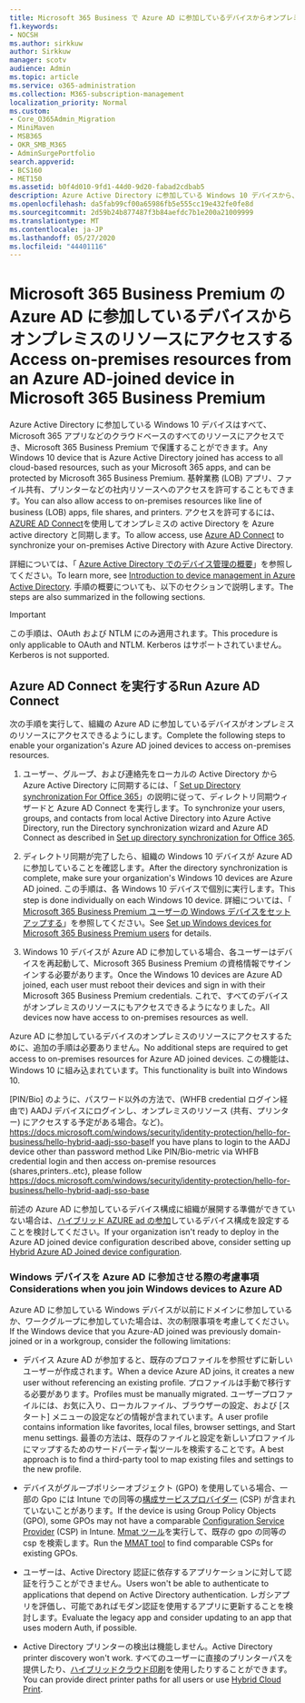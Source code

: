 ```yaml
---
title: Microsoft 365 Business で Azure AD に参加しているデバイスからオンプレミスのリソースにアクセスする
f1.keywords:
- NOCSH
ms.author: sirkkuw
author: Sirkkuw
manager: scotv
audience: Admin
ms.topic: article
ms.service: o365-administration
ms.collection: M365-subscription-management
localization_priority: Normal
ms.custom:
- Core_O365Admin_Migration
- MiniMaven
- MSB365
- OKR_SMB_M365
- AdminSurgePortfolio
search.appverid:
- BCS160
- MET150
ms.assetid: b0f4d010-9fd1-44d0-9d20-fabad2cdbab5
description: Azure Active Directory に参加している Windows 10 デバイスから、基幹業務アプリケーション、ファイル共有、プリンターなどのオンプレミスのリソースにアクセスする方法について説明します。
ms.openlocfilehash: da5fab99cf00a65986fb5e555cc19e432fe0fe8d
ms.sourcegitcommit: 2d59b24b877487f3b84aefdc7b1e200a21009999
ms.translationtype: MT
ms.contentlocale: ja-JP
ms.lasthandoff: 05/27/2020
ms.locfileid: "44401116"
---
```

# <a name="access-on-premises-resources-from-an-azure-ad-joined-device-in-microsoft-365-business-premium"></a><span data-ttu-id="61923-103">Microsoft 365 Business Premium の Azure AD に参加しているデバイスからオンプレミスのリソースにアクセスする</span><span class="sxs-lookup"><span data-stu-id="61923-103">Access on-premises resources from an Azure AD-joined device in Microsoft 365 Business Premium</span></span>

<span data-ttu-id="61923-104">Azure Active Directory に参加している Windows 10 デバイスはすべて、Microsoft 365 アプリなどのクラウドベースのすべてのリソースにアクセスでき、Microsoft 365 Business Premium で保護することができます。</span><span class="sxs-lookup"><span data-stu-id="61923-104">Any Windows 10 device that is Azure Active Directory joined has access to all cloud-based resources, such as your Microsoft 365 apps, and can be protected by Microsoft 365 Business Premium.</span></span> <span data-ttu-id="61923-105">基幹業務 (LOB) アプリ、ファイル共有、プリンターなどの社内リソースへのアクセスを許可することもできます。</span><span class="sxs-lookup"><span data-stu-id="61923-105">You can also allow access to on-premises resources like line of business (LOB) apps, file shares, and printers.</span></span> <span data-ttu-id="61923-106">アクセスを許可するには、 [AZURE AD Connect](https://docs.microsoft.com/azure/active-directory/connect/active-directory-aadconnect)を使用してオンプレミスの active Directory を Azure active directory と同期します。</span><span class="sxs-lookup"><span data-stu-id="61923-106">To allow access, use [Azure AD Connect](https://docs.microsoft.com/azure/active-directory/connect/active-directory-aadconnect) to synchronize your on-premises Active Directory with Azure Active Directory.</span></span> 

<span data-ttu-id="61923-107">詳細については、「 [Azure Active Directory でのデバイス管理の概要](https://docs.microsoft.com/azure/active-directory/device-management-introduction)」を参照してください。</span><span class="sxs-lookup"><span data-stu-id="61923-107">To learn more, see [Introduction to device management in Azure Active Directory](https://docs.microsoft.com/azure/active-directory/device-management-introduction).</span></span>
<span data-ttu-id="61923-108">手順の概要についても、以下のセクションで説明します。</span><span class="sxs-lookup"><span data-stu-id="61923-108">The steps are also summarized in the following sections.</span></span>

> [!IMPORTANT]
> <span data-ttu-id="61923-109">この手順は、OAuth および NTLM にのみ適用されます。</span><span class="sxs-lookup"><span data-stu-id="61923-109">This procedure is only applicable to OAuth and NTLM.</span></span> <span data-ttu-id="61923-110">Kerberos はサポートされていません。</span><span class="sxs-lookup"><span data-stu-id="61923-110">Kerberos is not supported.</span></span>
 
## <a name="run-azure-ad-connect"></a><span data-ttu-id="61923-111">Azure AD Connect を実行する</span><span class="sxs-lookup"><span data-stu-id="61923-111">Run Azure AD Connect</span></span>

<span data-ttu-id="61923-112">次の手順を実行して、組織の Azure AD に参加しているデバイスがオンプレミスのリソースにアクセスできるようにします。</span><span class="sxs-lookup"><span data-stu-id="61923-112">Complete the following steps to enable your organization's Azure AD joined devices to access on-premises resources.</span></span>
  
1. <span data-ttu-id="61923-113">ユーザー、グループ、および連絡先をローカルの Active Directory から Azure Active Directory に同期するには、「 [Set up Directory synchronization For Office 365](https://docs.microsoft.com/office365/enterprise/set-up-directory-synchronization)」の説明に従って、ディレクトリ同期ウィザードと Azure AD Connect を実行します。</span><span class="sxs-lookup"><span data-stu-id="61923-113">To synchronize your users, groups, and contacts from local Active Directory into Azure Active Directory, run the Directory synchronization wizard and Azure AD Connect as described in [Set up directory synchronization for Office 365](https://docs.microsoft.com/office365/enterprise/set-up-directory-synchronization).</span></span>
    
2. <span data-ttu-id="61923-114">ディレクトリ同期が完了したら、組織の Windows 10 デバイスが Azure AD に参加していることを確認します。</span><span class="sxs-lookup"><span data-stu-id="61923-114">After the directory synchronization is complete, make sure your organization's Windows 10 devices are Azure AD joined.</span></span> <span data-ttu-id="61923-115">この手順は、各 Windows 10 デバイスで個別に実行します。</span><span class="sxs-lookup"><span data-stu-id="61923-115">This step is done individually on each Windows 10 device.</span></span> <span data-ttu-id="61923-116">詳細については、「 [Microsoft 365 Business Premium ユーザーの Windows デバイスをセットアップする](set-up-windows-devices.md)」を参照してください。</span><span class="sxs-lookup"><span data-stu-id="61923-116">See [Set up Windows devices for Microsoft 365 Business Premium users](set-up-windows-devices.md) for details.</span></span> 
    
3. <span data-ttu-id="61923-117">Windows 10 デバイスが Azure AD に参加している場合、各ユーザーはデバイスを再起動して、Microsoft 365 Business Premium の資格情報でサインインする必要があります。</span><span class="sxs-lookup"><span data-stu-id="61923-117">Once the Windows 10 devices are Azure AD joined, each user must reboot their devices and sign in with their Microsoft 365 Business Premium credentials.</span></span> <span data-ttu-id="61923-118">これで、すべてのデバイスがオンプレミスのリソースにもアクセスできるようになりました。</span><span class="sxs-lookup"><span data-stu-id="61923-118">All devices now have access to on-premises resources as well.</span></span>
    
<span data-ttu-id="61923-119">Azure AD に参加しているデバイスのオンプレミスのリソースにアクセスするために、追加の手順は必要ありません。</span><span class="sxs-lookup"><span data-stu-id="61923-119">No additional steps are required to get access to on-premises resources for Azure AD joined devices.</span></span> <span data-ttu-id="61923-120">この機能は、Windows 10 に組み込まれています。</span><span class="sxs-lookup"><span data-stu-id="61923-120">This functionality is built into Windows 10.</span></span> 

<span data-ttu-id="61923-121">[PIN/Bio] のように、パスワード以外の方法で、(WHFB credential ログイン経由で) AADJ デバイスにログインし、オンプレミスのリソース (共有、プリンター) にアクセスする予定がある場合。など)。https://docs.microsoft.com/windows/security/identity-protection/hello-for-business/hello-hybrid-aadj-sso-base</span><span class="sxs-lookup"><span data-stu-id="61923-121">If you have plans to login to the AADJ device other than password method Like PIN/Bio-metric via WHFB credential login and then access on-premise resources (shares,printers..etc), please follow https://docs.microsoft.com/windows/security/identity-protection/hello-for-business/hello-hybrid-aadj-sso-base</span></span>
  
<span data-ttu-id="61923-122">前述の Azure AD に参加しているデバイス構成に組織が展開する準備ができていない場合は、[ハイブリッド AZURE ad の参加](manage-windows-devices.md)しているデバイス構成を設定することを検討してください。</span><span class="sxs-lookup"><span data-stu-id="61923-122">If your organization isn't ready to deploy in the Azure AD joined device configuration described above, consider setting up [Hybrid Azure AD Joined device configuration](manage-windows-devices.md).</span></span>
  
### <a name="considerations-when-you-join-windows-devices-to-azure-ad"></a><span data-ttu-id="61923-123">Windows デバイスを Azure AD に参加させる際の考慮事項</span><span class="sxs-lookup"><span data-stu-id="61923-123">Considerations when you join Windows devices to Azure AD</span></span>

<span data-ttu-id="61923-124">Azure AD に参加している Windows デバイスが以前にドメインに参加しているか、ワークグループに参加していた場合は、次の制限事項を考慮してください。</span><span class="sxs-lookup"><span data-stu-id="61923-124">If the Windows device that you Azure-AD joined was previously domain-joined or in a workgroup, consider the following limitations:</span></span>
  
- <span data-ttu-id="61923-125">デバイス Azure AD が参加すると、既存のプロファイルを参照せずに新しいユーザーが作成されます。</span><span class="sxs-lookup"><span data-stu-id="61923-125">When a device Azure AD joins, it creates a new user without referencing an existing profile.</span></span> <span data-ttu-id="61923-126">プロファイルは手動で移行する必要があります。</span><span class="sxs-lookup"><span data-stu-id="61923-126">Profiles must be manually migrated.</span></span> <span data-ttu-id="61923-127">ユーザープロファイルには、お気に入り、ローカルファイル、ブラウザーの設定、および [スタート] メニューの設定などの情報が含まれています。</span><span class="sxs-lookup"><span data-stu-id="61923-127">A user profile contains information like favorites, local files, browser settings, and Start menu settings.</span></span> <span data-ttu-id="61923-128">最善の方法は、既存のファイルと設定を新しいプロファイルにマップするためのサードパーティ製ツールを検索することです。</span><span class="sxs-lookup"><span data-stu-id="61923-128">A best approach is to find a third-party tool to map existing files and settings to the new profile.</span></span>

- <span data-ttu-id="61923-129">デバイスがグループポリシーオブジェクト (GPO) を使用している場合、一部の Gpo には Intune での同等の[構成サービスプロバイダー](https://docs.microsoft.com/windows/configuration/provisioning-packages/how-it-pros-can-use-configuration-service-providers) (CSP) が含まれていないことがあります。</span><span class="sxs-lookup"><span data-stu-id="61923-129">If the device is using Group Policy Objects (GPO), some GPOs may not have a comparable [Configuration Service Provider](https://docs.microsoft.com/windows/configuration/provisioning-packages/how-it-pros-can-use-configuration-service-providers) (CSP) in Intune.</span></span> <span data-ttu-id="61923-130">[Mmat ツール](https://www.microsoft.com/download/details.aspx?id=45520)を実行して、既存の gpo の同等の csp を検索します。</span><span class="sxs-lookup"><span data-stu-id="61923-130">Run the [MMAT tool](https://www.microsoft.com/download/details.aspx?id=45520) to find comparable CSPs for existing GPOs.</span></span>

- <span data-ttu-id="61923-131">ユーザーは、Active Directory 認証に依存するアプリケーションに対して認証を行うことができません。</span><span class="sxs-lookup"><span data-stu-id="61923-131">Users won't be able to authenticate to applications that depend on Active Directory authentication.</span></span> <span data-ttu-id="61923-132">レガシアプリを評価し、可能であればモダン認証を使用するアプリに更新することを検討します。</span><span class="sxs-lookup"><span data-stu-id="61923-132">Evaluate the legacy app and consider updating to an app that uses modern Auth, if possible.</span></span>

- <span data-ttu-id="61923-133">Active Directory プリンターの検出は機能しません。</span><span class="sxs-lookup"><span data-stu-id="61923-133">Active Directory printer discovery won't work.</span></span> <span data-ttu-id="61923-134">すべてのユーザーに直接のプリンターパスを提供したり、[ハイブリッドクラウド印刷](https://docs.microsoft.com/windows-server/administration/hybrid-cloud-print/hybrid-cloud-print-deploy)を使用したりすることができます。</span><span class="sxs-lookup"><span data-stu-id="61923-134">You can provide direct printer paths for all users or use [Hybrid Cloud Print](https://docs.microsoft.com/windows-server/administration/hybrid-cloud-print/hybrid-cloud-print-deploy).</span></span>
